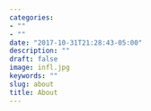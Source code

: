 ```yaml
---
categories:
- ""
- ""
date: "2017-10-31T21:28:43-05:00"
description: ""
draft: false
image: infl.jpg
keywords: ""
slug: about
title: About
---
```


